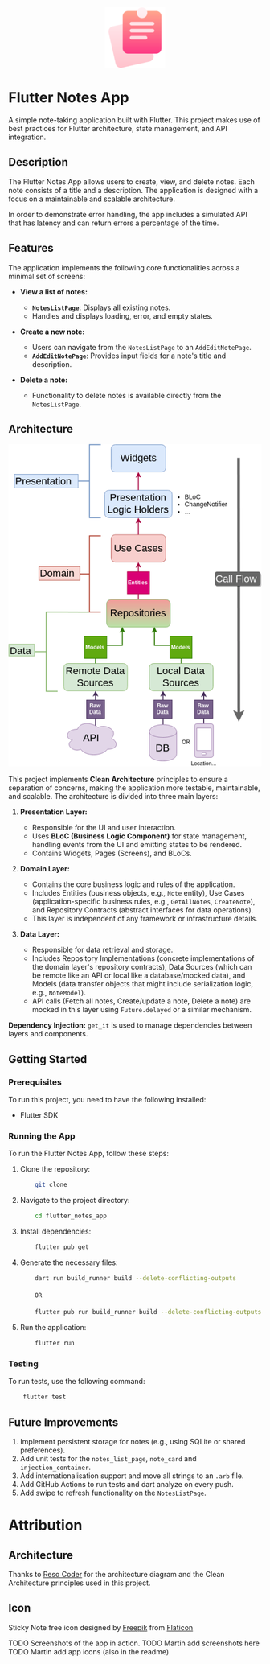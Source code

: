 <div align="center"><img src="assets/icon/app_icon.png" width=120/></div>

# Flutter Notes App

A simple note-taking application built with Flutter. This project makes use of best practices for Flutter architecture, state management, and API integration.

## Description

The Flutter Notes App allows users to create, view, and delete notes. Each note consists of a title and a description. The application is designed with a focus on a maintainable and scalable architecture.

In order to demonstrate error handling, the app includes a simulated API that has latency and can return errors a percentage of the time.

## Features

The application implements the following core functionalities across a minimal set of screens:

*   **View a list of notes:**
    *   **`NotesListPage`**: Displays all existing notes.
    *   Handles and displays loading, error, and empty states.

*   **Create a new note:**
    *   Users can navigate from the `NotesListPage` to an `AddEditNotePage`.
    *   **`AddEditNotePage`**: Provides input fields for a note's title and description.
  
*   **Delete a note:**
    *   Functionality to delete notes is available directly from the `NotesListPage`.

## Architecture

![Resocoder Architecture](/docs/arch_reso.webp)

This project implements **Clean Architecture** principles to ensure a separation of concerns, making the application more testable, maintainable, and scalable. The architecture is divided into three main layers:

1.  **Presentation Layer:**
    *   Responsible for the UI and user interaction.
    *   Uses **BLoC (Business Logic Component)** for state management, handling events from the UI and emitting states to be rendered.
    *   Contains Widgets, Pages (Screens), and BLoCs.
  
2.  **Domain Layer:**
    *   Contains the core business logic and rules of the application.
    *   Includes Entities (business objects, e.g., `Note` entity), Use Cases (application-specific business rules, e.g., `GetAllNotes`, `CreateNote`), and Repository Contracts (abstract interfaces for data operations).
    *   This layer is independent of any framework or infrastructure details.
  
3.  **Data Layer:**
    *   Responsible for data retrieval and storage.
    *   Includes Repository Implementations (concrete implementations of the domain layer's repository contracts), Data Sources (which can be remote like an API or local like a database/mocked data), and Models (data transfer objects that might include serialization logic, e.g., `NoteModel`).
    *   API calls (Fetch all notes, Create/update a note, Delete a note) are mocked in this layer using `Future.delayed` or a similar mechanism.

**Dependency Injection:** `get_it` is used to manage dependencies between layers and components.

## Getting Started

### Prerequisites

To run this project, you need to have the following installed:
-   Flutter SDK 

### Running the App

To run the Flutter Notes App, follow these steps:
1.  Clone the repository:
    ```bash
        git clone
    ```

2.  Navigate to the project directory:
    ```bash
        cd flutter_notes_app
    ```

3.  Install dependencies:
    ```bash
        flutter pub get
    ```

4. Generate the necessary files:
    ```bash
        dart run build_runner build --delete-conflicting-outputs

        OR 

        flutter pub run build_runner build --delete-conflicting-outputs
    ```

5.  Run the application:
    ```bash
        flutter run
    ```

### Testing
To run tests, use the following command:
```bash
    flutter test
```

## Future Improvements

1.  Implement persistent storage for notes (e.g., using SQLite or shared preferences).
2.  Add unit tests for the `notes_list_page`, `note_card` and `injection_container`.
3.  Add internationalisation support and move all strings to an `.arb` file.
4.  Add GitHub Actions to run tests and dart analyze on every push.
5.  Add swipe to refresh functionality on the `NotesListPage`.

# Attribution

## Architecture

Thanks to [Reso Coder](https://resocoder.com/flutter-clean-architecture/) for the architecture diagram and the Clean Architecture principles used in this project.

## Icon

Sticky Note free icon designed by [Freepik](https://www.flaticon.com/free-icon/sticky-note_5942791?term=note) from [Flaticon](https://www.flaticon.com/)


TODO Screenshots of the app in action.
TODO Martin add screenshots here
TODO Martin add app icons (also in the readme)
